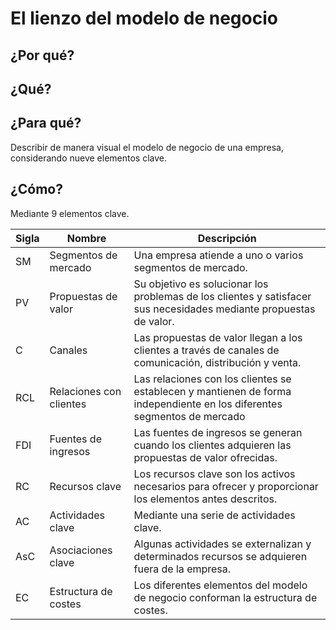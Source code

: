 # El lienzo del modelo de negocio

## ¿Por qué?


## ¿Qué?


## ¿Para qué?

Describir de manera visual el modelo de negocio de una empresa, considerando nueve elementos clave.

## ¿Cómo?

Mediante 9 elementos clave.

Sigla|Nombre|Descripción
-|-|-
SM|Segmentos de mercado|Una empresa atiende a uno o varios segmentos de mercado.
PV|Propuestas de valor|Su objetivo es solucionar los problemas de los clientes y satisfacer sus necesidades mediante propuestas de valor.
C|Canales|Las propuestas de valor llegan a los clientes a través de canales de comunicación, distribución y venta. 
RCL|Relaciones con clientes|Las relaciones con los clientes se establecen y mantienen de forma independiente en los diferentes segmentos de mercado
FDI|Fuentes de ingresos|Las fuentes de ingresos se generan cuando los clientes adquieren las propuestas de valor ofrecidas. 
RC|Recursos clave|Los recursos clave son los activos necesarios para ofrecer y proporcionar los elementos antes descritos.
AC|Actividades clave|Mediante una serie de actividades clave. 
AsC|Asociaciones clave|Algunas actividades se externalizan y determinados recursos se adquieren fuera de la empresa. 
EC|Estructura de costes|Los diferentes elementos del modelo de negocio conforman la estructura de costes.
